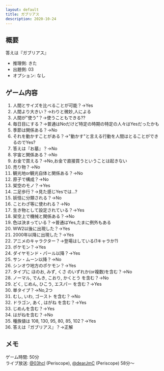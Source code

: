 ```yaml
---
layout: default
title: ガブリアス
description: 2020-10-24
---
```


## 概要

答えは『ガブリアス』

- 推理側: きた
- 出題側: 03
- オプション: なし

## ゲーム内容

1. 人間とサイズを比べることが可能？→Yes
2. 人間より大きい？→わりと微妙,人による
3. 人間が"使う"？→使うこともできる??
4. 毎日目にする？→普通はNoだけど特定の時期の特定の人々はYesだったかも
5. 季節は関係ある？→No
6. それを動かすことがある？→"動かす"と言える行動を人間はとることができるのでYes?
7. 答えは『お墓』？→No
8. 宇宙と関係ある？→No
9. お金で買える？→No,お金で直接買うということは起きない
10. 売り物？→No
11. 観光地or観光自体と関係ある？→No
12. 原子で構成？→No
13. 架空のモノ？→Yes
14. 二足歩行？→見た感じYesでは…?
15. 妖怪に分類される？→No
16. ことわざ等に使われる？→No
17. 生き物として設定されている？→Yes
18. 架空上で機械と関係ある？→No
19. 色は決まっている？→普通はYes,たまに例外もある
20. WW2以後に出現した？→Yes
21. 2000年以降に出現した？→Yes
22. アニメのキャラクター？→登場はしている(1キャラか?)
23. ポケモン？→Yes
24. ダイヤモンド・パール以降？→Yes
25. サン・ムーン以降？→No
26. シンオウ地方のポケモン？→Yes
27. タイプに ほのお, みず, くさ のいずれか(or複数)を含む？→No
28. ノーマル, でんき, こおり, かくとう を含む？→No
29. どく, じめん, ひこう, エスパー を含む？→Yes
30. 単タイプ？→No,2つ
31. むし, いわ, ゴースト を含む？→No
32. ドラゴン, あく, はがね を含む？→Yes
33. じめんを含む？→Yes
34. はがねを含む？→No
35. 種族値は 108, 130, 95, 80, 85, 102？→Yes
36. 答えは『ガブリアス』？→正解

## メモ

ゲーム時間: 50分  
ライブ放送: [@03hcl](https://www.periscope.tv/03hcl/1nAJEAaLXPvJL) (Periscope), [@dearJmC](https://www.pscp.tv/dearJmC/1ynKOqyqZqvJR) (Periscope) 58分～
